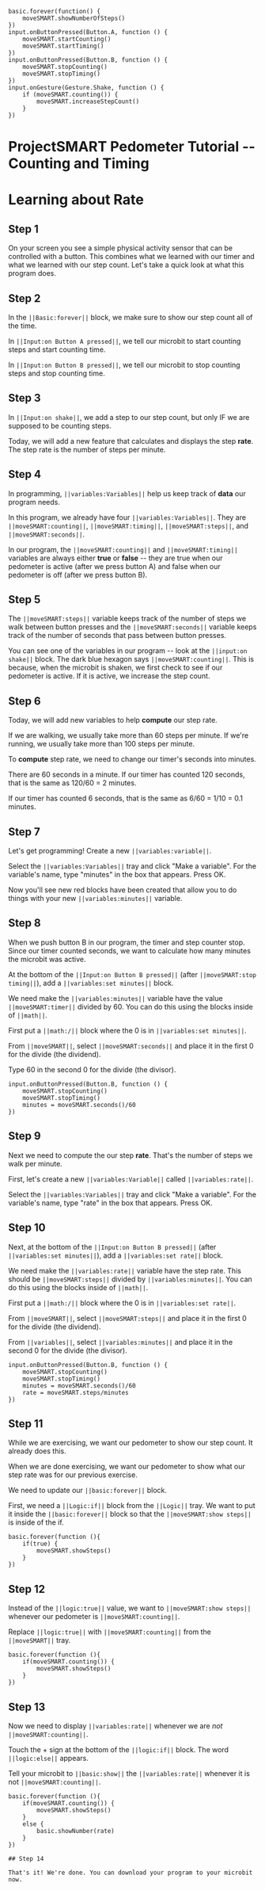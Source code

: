 ```template
basic.forever(function() {
    moveSMART.showNumberOfSteps()
})
input.onButtonPressed(Button.A, function () {
    moveSMART.startCounting()
    moveSMART.startTiming()
})
input.onButtonPressed(Button.B, function () {
    moveSMART.stopCounting()
    moveSMART.stopTiming()
})
input.onGesture(Gesture.Shake, function () {
    if (moveSMART.counting()) {
        moveSMART.increaseStepCount()
    }
})
```

# ProjectSMART Pedometer Tutorial -- Counting and Timing
# Learning about Rate

## Step 1

On your screen you see a simple physical activity sensor that can be 
controlled with a button. This 
combines what we learned with our timer and what we learned with our step count. Let's take a quick look 
at what this program does.


## Step 2

In the ``||Basic:forever||`` block, we make sure to show our step count all of the time. 

In ``||Input:on Button A pressed||``, we tell our microbit to start counting steps and start counting time. 

In ``||Input:on Button B pressed||``, we tell our microbit to stop counting steps and stop counting time.

## Step 3

In ``||Input:on shake||``, we add a step to our step count, but only IF we are supposed to be counting steps.

Today, we will add a new feature that calculates and displays the step **rate**. The step rate is the number of steps per minute.

## Step 4
  
In programming, ``||variables:Variables||`` help us keep track of **data** our program needs.

In this program, we already have four ``||variables:Variables||``. They are ``||moveSMART:counting||``, 
``||moveSMART:timing||``, ``||moveSMART:steps||``, and ``||moveSMART:seconds||``.

In our program, the ``||moveSMART:counting||`` and ``||moveSMART:timing||`` variables are 
always either **true** or **false** -- they are true when our pedometer is active (after we press button A) and 
false when our pedometer is off (after we press button B).

## Step 5

The ``||moveSMART:steps||`` variable keeps track of the number of steps we walk between button presses
and the ``||moveSMART:seconds||`` variable keeps track of the number of seconds that pass between button
presses.

You can see one of the variables in our program -- look at the ``||input:on shake||`` block. The 
dark blue hexagon says ``||moveSMART:counting||``. This is because, when the microbit is shaken, we 
first check to see if our pedometer is active. If it is active, we increase the step count.


## Step 6

Today, we will add new variables to help **compute** our step rate.

If we are walking, we usually take more than 60 steps per minute. If we're running, we usually take more than 100 steps per minute.

To **compute** step rate, we need to change our timer's seconds into minutes. 

There are 60 seconds in a minute. If our timer has counted 120 seconds, that is the same as 120/60 = 2 minutes.

If our timer has counted 6 seconds, that is the same as 6/60 = 1/10 = 0.1 minutes.


## Step 7

Let's get programming! Create a new ``||variables:variable||``.

Select the ``||variables:Variables||`` tray and click "Make a variable". For the variable's name, type "minutes" in the box that appears. Press OK. 

Now you'll see new red blocks have been created that allow you to do things with your new ``||variables:minutes||`` variable.

## Step 8

When we push button B in our program, the timer and step counter stop. Since our timer counted seconds, we want to calculate how many minutes the microbit was active.

At the bottom of the ``||Input:on Button B pressed||`` (after ``||moveSMART:stop timing||``), add a ``||variables:set minutes||`` block.

We need make the ``||variables:minutes||`` variable have the value ``||moveSMART:timer||`` divided by 60. You can do this using the blocks inside of ``||math||``.

First put a ``||math:/||`` block where the 0 is in ``||variables:set minutes||``. 

From ``||moveSMART||``, select ``||moveSMART:seconds||`` and place it in the first 0 for the divide (the dividend).

Type 60 in the second 0 for the divide (the divisor).

```blocks
input.onButtonPressed(Button.B, function () {
    moveSMART.stopCounting()
    moveSMART.stopTiming()
    minutes = moveSMART.seconds()/60
}) 
```

## Step 9

Next we need to compute the our step **rate**. That's the number of steps we walk per minute.

First, let's create a new ``||variables:Variable||`` called ``||variables:rate||``.

Select the ``||variables:Variables||`` tray and click "Make a variable". For the variable's name, type "rate" in the box that appears. Press OK. 

## Step 10

Next, at the bottom of the ``||Input:on Button B pressed||`` (after ``||variables:set minutes||``), add a ``||variables:set rate||`` block.

We need make the ``||variables:rate||`` variable have the step rate. This should be ``||moveSMART:steps||`` divided by ``||variables:minutes||``. You can do this using the blocks inside of ``||math||``.

First put a ``||math:/||`` block where the 0 is in ``||variables:set rate||``. 

From ``||moveSMART||``, select ``||moveSMART:steps||`` and place it in the first 0 for the divide (the dividend).

From ``||variables||``, select ``||variables:minutes||`` and place it in the second 0 for the divide (the divisor).


```blocks
input.onButtonPressed(Button.B, function () {
    moveSMART.stopCounting()
    moveSMART.stopTiming()
    minutes = moveSMART.seconds()/60
    rate = moveSMART.steps/minutes
}) 
```


## Step 11

While we are exercising, we want our pedometer to show our step count. It already does this. 

When we are done exercising, we want our pedometer to show what our step rate was for our previous exercise. 

We need to update our ``||basic:forever||`` block. 

First, we need a ``||Logic:if||`` block from the ``||Logic||`` tray. We want to put it inside the ``||basic:forever||`` block so that the 
``||moveSMART:show steps||`` is inside of the if.

```blocks
basic.forever(function (){
    if(true) {
        moveSMART.showSteps()
    }
})
```

## Step 12

Instead of the ``||logic:true||`` value, we want to ``||moveSMART:show steps||`` whenever our pedometer 
is ``||moveSMART:counting||``. 

Replace ``||logic:true||`` with ``||moveSMART:counting||`` from the ``||moveSMART||`` tray.

```blocks
basic.forever(function (){
    if(moveSMART.counting()) {
        moveSMART.showSteps()
    }
})
```

## Step 13

Now we need to display ``||variables:rate||`` whenever we are *not* ``||moveSMART:counting||``. 

Touch the + sign at the bottom of the ``||logic:if||`` block. The word ``||logic:else||`` appears.

Tell your microbit to ``||basic:show||`` the ``||variables:rate||`` whenever it is not 
``||moveSMART:counting||``.

```blocks
basic.forever(function (){
    if(moveSMART.counting()) {
        moveSMART.showSteps()
    }
    else {
        basic.showNumber(rate)
    }
})

## Step 14

That's it! We're done. You can download your program to your microbit now.
